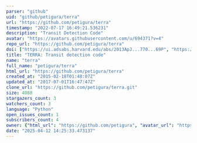 ```yaml
---
parser: "github"
uid: "github/petigura/terra"
url: "https://github.com/petigura/terra"
timestamp: "2022-07-17 16:49:21.536231"
description: "Transit Detection Code"
avatar: "https://avatars.githubusercontent.com/u/694371?v=4"
repo_url: "https://github.com/petigura/terra"
doi: ["https://ui.adsabs.harvard.edu/abs/2013ApJ...770...69P", "https://ui.adsabs.harvard.edu/abs/2012PASP..124.1073P", "https://ui.adsabs.harvard.edu/abs/2022ascl.soft02008P/abstract"]
title: "TERRA: Transit detection code"
name: "terra"
full_name: "petigura/terra"
html_url: "https://github.com/petigura/terra"
created_at: "2015-02-18T01:48:07Z"
updated_at: "2017-07-01T16:47:47Z"
clone_url: "https://github.com/petigura/terra.git"
size: 4088
stargazers_count: 3
watchers_count: 3
language: "Python"
open_issues_count: 1
subscribers_count: 4
owner: {"html_url": "https://github.com/petigura", "avatar_url": "https://avatars.githubusercontent.com/u/694371?v=4", "login": "petigura", "type": "User"}
date: "2025-04-12 14:25:33.473137"
---
```

